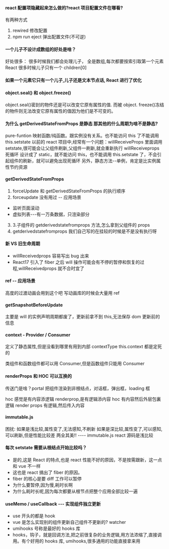 #### react 配置项隐藏起来怎么做的?react 项目配置文件在哪看?

有两种方式

1. rewired 修改配置
2. npm run eject 弹出配置文件(不可逆)

#### 一个儿子不设计成数组的好处是啥？

好处很多：
很多时候我们都会处理儿子，
全是数组,每次都要按索引取第一个元素
React 很多时候儿子只有一个 children[0]

#### 如果一个元素它只有一个儿子,儿子还是文本节点话, React 进行了优化

#### object.seal() 和 object.freeze()

object.seal()密封的物件还是可以改变它原有属性的值.
而被 object. freeze()冻结的物件则无法改变它原有属性的值因为他们是不可变的。

#### 为什么 getDerivedStateFromProps 是静态 那其他的什么周期为啥不是静态?

pure-funtion 映射函数/纯函数。跟实例没有关系。也不能访问 this 了不能调用 this.setstate
以前的 react 项目中,经常有一个问题：willReceiveProps 里面调用 setstate,很可能会让父组件刷新,父组件一刷新,就会重新执行 willReceiveprops 死循环
设计成了 static，就不能访问 this，也不能调用 this.setstate 了，不会引起组件的刷新，就可以避免出现死循环
另外，静态方法--单例，肯定是比实例属性节约资源

#### getDerivedStateFromProps

1. forceUpdate 和 getDerivedStateFromProps 的执行顺序
2. forceupdate 没有用过 -- 应用场景

- 监听页面滚动
- 虚拟列表---有一万条数据，只渲染部分

3. 3.子组件的 getderivedstatefromprops 方法,怎么拿到父组件的 props
4. getderivedstatefromprops 我们自己写的在挂较的时候是不是没有执行呀

#### 新 VS 旧生命周期

- willReceivedprops 容易写出 bug 出来
- React17 引入了 fiber 之后 will 操作可能会有不停的暂停和恢复的过程,willReceivedprops 就不合时宜了

#### ref -- 应用场景

高度的过渡动画会用到这个吧 写动画库的时候会大量用 ref

#### getSnapshotBeforeUpdate

主要是 will 的实例声明周期都废了，更新前拿不到 this,无法保存 dom 更新前的信息

#### context - Provider / Consumer

定义了静态属性,但是没看到哪里有用到内部 contextType this.context 都是定死的

类组件和函数组件都可以用 Consumer,但是函数组件只能用 Consumer

#### renderProps 和 HOC 可以互换的

传送门是啥？portal
把组件渲染到非根结点，对话框，弹出框，loading 框

hoc 感觉是有内容添逻辑 renderprop,是有逻辑添内容
hoc 有内容然后外层包裏逻辑 render props 有逻辑,然后传入内容

#### immutable.js

困扰:
如果是浅比较,属性变了,无法感知,不刷新
如果是深比较,属性变了,可以感知,可以刷新,但是性能比较差
两全其美!! ---- immutable.js
react 源码是浅比较

#### 每次 setstate 需要从根结点开始比较吗？

- 是的,这是 React 的特点,也是 react 性能不好的原因，不是按需跟新，这一点和 vue 不一样
- 这也是 react 搞出了 fiber 的原因。
- fiber 的核心是要 diff 工作可以暂停
- 为什么要暂停,因为慢,耗时长啊
- 为什么耗时长呢,因为每次都要从根节点把整个应用全部比较一遍

#### useMemo / useCallback --- 实现组件独立更新

- use 开头的都是 hook
- vue 是怎么实现别的组件更新自己组件不更新的? watcher
- umihooks 号称是最好的 hooks 库
- hooks，钩子，就是回调方法,把之前很复杂的业务逻辑,用方法浓缩了,直接调用。有个好用的 hooks 库, umihooks,很多通用的功能直接拿来用

